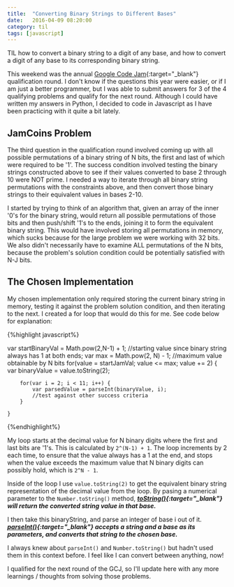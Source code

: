 ```yaml
---
title:  "Converting Binary Strings to Different Bases"
date:   2016-04-09 08:20:00
category: til
tags: [javascript]
---
```


TIL how to convert a binary string to a digit of any base, and how to convert a digit of any base to its corresponding binary string.

This weekend was the annual [Google Code Jam][gcj]{:target="_blank"} qualification round. I don't know if the questions this year were easier, or if I am just a better programmer, but I was able to submit answers for 3 of the 4 qualifying problems and qualify for the next round. Although I could have written my answers in Python, I decided to code in Javascript as I have been practicing with it quite a bit lately.

## JamCoins Problem

The third question in the qualification round involved coming up with all possible permutations of a binary string of N bits, the first and last of which were required to be '1'. The success condition involved testing the binary strings constructed above to see if their values converted to base 2 through 10 were NOT prime. I needed a way to iterate through all binary string permutations with the constraints above, and then convert those binary strings to their equivalent values in bases 2-10.

I started by trying to think of an algorithm that, given an array of the inner '0's for the binary string, would return all possible permutations of those bits and then push/shift '1's to the ends, joining it to form the equivalent binary string. This would have involved storing all permutations in memory, which sucks because for the large problem we were working with 32 bits. We also didn't necessarily have to examine ALL permutations of the N bits, because the problem's solution condition could be potentially satisfied with N-J bits.

## The Chosen Implementation

My chosen implementation only required storing the current binary string in memory, testing it against the problem solution condition, and then iterating to the next. I created a for loop that would do this for me. See code below for explanation:

{%highlight javascript%}

var startBinaryVal = Math.pow(2,N-1) + 1; //starting value since binary string always has 1 at both ends;
	var max = Math.pow(2, N) - 1; //maximum value obtainable by N bits
	for(value = startJamVal; value <= max; value += 2) {
		var binaryValue = value.toString(2);

		for(var i = 2; i < 11; i++) {
			var parsedValue = parseInt(binaryValue, i);
			//test against other success criteria
		}

	}

{%endhighlight%}

My loop starts at the decimal value for N binary digits where the first and last bits are '1's. This is calculated by `2^(N-1) + 1`. The loop increments by 2 each time, to ensure that the value always has a 1 at the end, and stops when the value exceeds the maximum value that N binary digits can possibly hold, which is `2^N - 1`.

Inside of the loop I use `value.toString(2)` to get the equivalent binary string representation of the decimal value from the loop. By pasing a numerical parameter to the `Number.toString()` method, ***[toString()][toString]{:target="_blank"} will return the converted string value in that base.***

I then take this binaryString, and parse an integer of base i out of it. ***[parseInt()][parse]{:target="_blank"} accepts a string and a base as its parameters, and converts that string to the chosen base.***

I always knew about `parseInt()` and `Number.toString()` but hadn't used them in this context before. I feel like I can convert between anything, now!

I qualified for the next round of the GCJ, so I'll update here with any more learnings / thoughts from solving those problems.

[gcj]: https://code.google.com/codejam
[parse]: https://developer.mozilla.org/en-US/docs/Web/JavaScript/Reference/Global_Objects/parseInt
[toString]: https://developer.mozilla.org/en-US/docs/Web/JavaScript/Reference/Global_Objects/Number/toString
